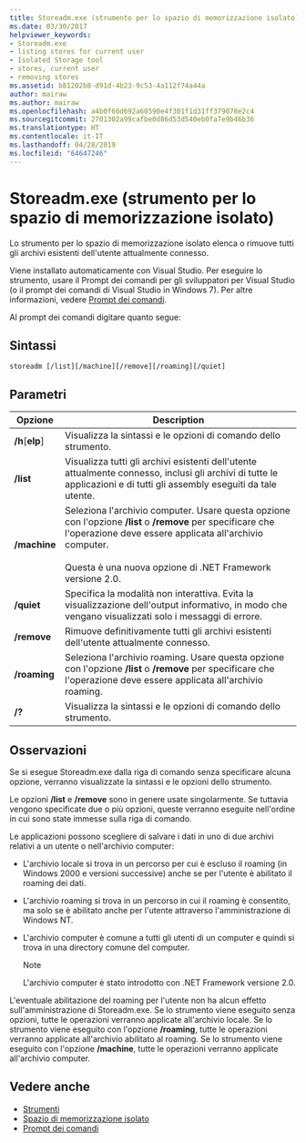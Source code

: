 ```yaml
---
title: Storeadm.exe (strumento per lo spazio di memorizzazione isolato)
ms.date: 03/30/2017
helpviewer_keywords:
- Storeadm.exe
- listing stores for current user
- Isolated Storage tool
- stores, current user
- removing stores
ms.assetid: b81202b8-d91d-4b23-9c53-4a112f74a44a
author: mairaw
ms.author: mairaw
ms.openlocfilehash: a4b0f66d692a60590e4f301f1d31ff379078e2c4
ms.sourcegitcommit: 2701302a99cafbe0d86d53d540eb0fa7e9b46b36
ms.translationtype: HT
ms.contentlocale: it-IT
ms.lasthandoff: 04/28/2019
ms.locfileid: "64647246"
---
```

# <a name="storeadmexe-isolated-storage-tool"></a>Storeadm.exe (strumento per lo spazio di memorizzazione isolato)
Lo strumento per lo spazio di memorizzazione isolato elenca o rimuove tutti gli archivi esistenti dell'utente attualmente connesso.  
  
 Viene installato automaticamente con Visual Studio. Per eseguire lo strumento, usare il Prompt dei comandi per gli sviluppatori per Visual Studio (o il prompt dei comandi di Visual Studio in Windows 7). Per altre informazioni, vedere [Prompt dei comandi](../../../docs/framework/tools/developer-command-prompt-for-vs.md).  
  
 Al prompt dei comandi digitare quanto segue:  
  
## <a name="syntax"></a>Sintassi  
  
```  
storeadm [/list][/machine][/remove][/roaming][/quiet]  
```  
  
## <a name="parameters"></a>Parametri  
  
|Opzione|Description|  
|------------|-----------------|  
|**/h**[**elp**]|Visualizza la sintassi e le opzioni di comando dello strumento.|  
|**/list**|Visualizza tutti gli archivi esistenti dell'utente attualmente connesso, inclusi gli archivi di tutte le applicazioni e di tutti gli assembly eseguiti da tale utente.|  
|**/machine**|Seleziona l'archivio computer. Usare questa opzione con l'opzione **/list** o **/remove** per specificare che l'operazione deve essere applicata all'archivio computer.<br /><br /> Questa è una nuova opzione di .NET Framework versione 2.0.|  
|**/quiet**|Specifica la modalità non interattiva. Evita la visualizzazione dell'output informativo, in modo che vengano visualizzati solo i messaggi di errore.|  
|**/remove**|Rimuove definitivamente tutti gli archivi esistenti dell'utente attualmente connesso.|  
|**/roaming**|Seleziona l'archivio roaming. Usare questa opzione con l'opzione **/list** o **/remove** per specificare che l'operazione deve essere applicata all'archivio roaming.|  
|**/?**|Visualizza la sintassi e le opzioni di comando dello strumento.|  
  
## <a name="remarks"></a>Osservazioni  
 Se si esegue Storeadm.exe dalla riga di comando senza specificare alcuna opzione, verranno visualizzate la sintassi e le opzioni dello strumento.  
  
 Le opzioni **/list** e **/remove** sono in genere usate singolarmente. Se tuttavia vengono specificate due o più opzioni, queste verranno eseguite nell'ordine in cui sono state immesse sulla riga di comando.  
  
 Le applicazioni possono scegliere di salvare i dati in uno di due archivi relativi a un utente o nell'archivio computer:  
  
- L'archivio locale si trova in un percorso per cui è escluso il roaming (in Windows 2000 e versioni successive) anche se per l'utente è abilitato il roaming dei dati.  
  
- L'archivio roaming si trova in un percorso in cui il roaming è consentito, ma solo se è abilitato anche per l'utente attraverso l'amministrazione di Windows NT.  
  
- L'archivio computer è comune a tutti gli utenti di un computer e quindi si trova in una directory comune del computer.  
  
    > [!NOTE]
    >  L'archivio computer è stato introdotto con .NET Framework versione 2.0.  
  
 L'eventuale abilitazione del roaming per l'utente non ha alcun effetto sull'amministrazione di Storeadm.exe. Se lo strumento viene eseguito senza opzioni, tutte le operazioni verranno applicate all'archivio locale. Se lo strumento viene eseguito con l'opzione **/roaming**, tutte le operazioni verranno applicate all'archivio abilitato al roaming. Se lo strumento viene eseguito con l'opzione **/machine**, tutte le operazioni verranno applicate all'archivio computer.  
  
## <a name="see-also"></a>Vedere anche

- [Strumenti](../../../docs/framework/tools/index.md)
- [Spazio di memorizzazione isolato](../../../docs/standard/io/isolated-storage.md)
- [Prompt dei comandi](../../../docs/framework/tools/developer-command-prompt-for-vs.md)
